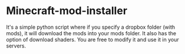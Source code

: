 # Minecraft-mod-installer
It's a simple python script where if you specify a dropbox folder (with mods), it will download the mods into your mods folder. It also has the option of download shaders. You are free to modify it and use it in your servers.
